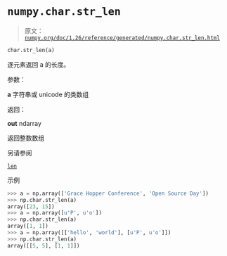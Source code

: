 # `numpy.char.str_len`

> 原文：[`numpy.org/doc/1.26/reference/generated/numpy.char.str_len.html`](https://numpy.org/doc/1.26/reference/generated/numpy.char.str_len.html)

```py
char.str_len(a)
```

逐元素返回 a 的长度。

参数：

**a** 字符串或 unicode 的类数组

返回：

**out** ndarray

返回整数数组

另请参阅

[`len`](https://docs.python.org/3/library/functions.html#len "(在 Python v3.11 中)")

示例

```py
>>> a = np.array(['Grace Hopper Conference', 'Open Source Day'])
>>> np.char.str_len(a)
array([23, 15])
>>> a = np.array([u'Р', u'о'])
>>> np.char.str_len(a)
array([1, 1])
>>> a = np.array([['hello', 'world'], [u'Р', u'о']])
>>> np.char.str_len(a)
array([[5, 5], [1, 1]]) 
```
